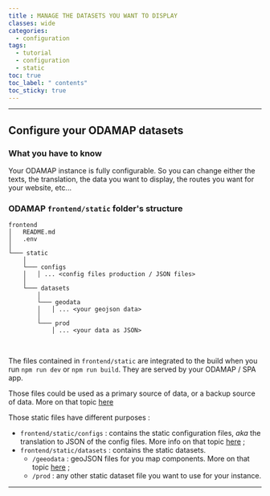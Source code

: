 ```yaml
---
title : MANAGE THE DATASETS YOU WANT TO DISPLAY 
classes: wide
categories:
  - configuration
tags:
  - tutorial
  - configuration
  - static
toc: true
toc_label: " contents"
toc_sticky: true
---
```


--------

## Configure your ODAMAP datasets
 
### What you have to know

Your ODAMAP instance is fully configurable. So you can change either the texts, the translation, the data you want to display, the routes you want for your website, etc...


### ODAMAP `frontend/static` folder's structure

```shell
frontend
│   README.md
│   .env
│
└─── static
    │
    └─── configs
    │   │ ... <config files production / JSON files>
    │
    └─── datasets
        │
        └─── geodata
        │   │ ... <your geojson data>
        │
        └─── prod
            │ ... <your data as JSON>

```

<br>

The files contained in `frontend/static` are integrated to the build when you run `npm run dev` or `npm run build`. They are served by your ODAMAP / SPA app.

Those files could be used as a primary source of data, or a backup source of data. More on that topic [here]({{site.baseurl}}/configfiles/appConfigData)

Those static files have different purposes : 

- `frontend/static/configs` : contains the static configuration files, _aka_ the translation to JSON of the config files. More info on that topic [here]({{site.baseurl}}/configuration/config-configs) ; 
- `frontend/static/datasets` : contains the static datasets.
  - `/geeodata` : geoJSON files for you map components. More on that topic [here]({{site.baseurl}}/configfiles/appConfigMap) ;
  - `/prod` : any other static dataset file you want to use for your instance.

------------

<br>
<br>

